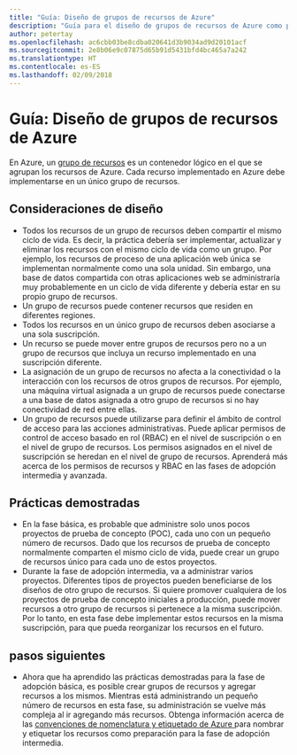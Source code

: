 ```yaml
---
title: "Guía: Diseño de grupos de recursos de Azure"
description: "Guía para el diseño de grupos de recursos de Azure como parte de una estrategia de adopción básica en la nube"
author: petertay
ms.openlocfilehash: ac6cbb03be8cdba020641d3b9034ad9d20101acf
ms.sourcegitcommit: 2e8b06e9c07875d65b91d5431bfd4bc465a7a242
ms.translationtype: HT
ms.contentlocale: es-ES
ms.lasthandoff: 02/09/2018
---
```

# <a name="guidance-azure-resource-group-design"></a>Guía: Diseño de grupos de recursos de Azure

En Azure, un [grupo de recursos](https://docs.microsoft.com/azure/azure-resource-manager/resource-group-overview#resource-groups) es un contenedor lógico en el que se agrupan los recursos de Azure. Cada recurso implementado en Azure debe implementarse en un único grupo de recursos.

## <a name="design-considerations"></a>Consideraciones de diseño

- Todos los recursos de un grupo de recursos deben compartir el mismo ciclo de vida. Es decir, la práctica debería ser implementar, actualizar y eliminar los recursos con el mismo ciclo de vida como un grupo. Por ejemplo, los recursos de proceso de una aplicación web única se implementan normalmente como una sola unidad. Sin embargo, una base de datos compartida con otras aplicaciones web se administraría muy probablemente en un ciclo de vida diferente y debería estar en su propio grupo de recursos.
- Un grupo de recursos puede contener recursos que residen en diferentes regiones.
- Todos los recursos en un único grupo de recursos deben asociarse a una sola suscripción. 
- Un recurso se puede mover entre grupos de recursos pero no a un grupo de recursos que incluya un recurso implementado en una suscripción diferente.
- La asignación de un grupo de recursos no afecta a la conectividad o la interacción con los recursos de otros grupos de recursos. Por ejemplo, una máquina virtual asignada a un grupo de recursos puede conectarse a una base de datos asignada a otro grupo de recursos si no hay conectividad de red entre ellas.
- Un grupo de recursos puede utilizarse para definir el ámbito de control de acceso para las acciones administrativas. Puede aplicar permisos de control de acceso basado en rol (RBAC) en el nivel de suscripción o en el nivel de grupo de recursos. Los permisos asignados en el nivel de suscripción se heredan en el nivel de grupo de recursos. Aprenderá más acerca de los permisos de recursos y RBAC en las fases de adopción intermedia y avanzada.

## <a name="proven-practices"></a>Prácticas demostradas

- En la fase básica, es probable que administre solo unos pocos proyectos de prueba de concepto (POC), cada uno con un pequeño número de recursos. Dado que los recursos de prueba de concepto normalmente comparten el mismo ciclo de vida, puede crear un grupo de recursos único para cada uno de estos proyectos.
- Durante la fase de adopción intermedia, va a administrar varios proyectos. Diferentes tipos de proyectos pueden beneficiarse de los diseños de otro grupo de recursos. Si quiere promover cualquiera de los proyectos de prueba de concepto iniciales a producción, puede mover recursos a otro grupo de recursos si pertenece a la misma suscripción. Por lo tanto, en esta fase debe implementar estos recursos en la misma suscripción, para que pueda reorganizar los recursos en el futuro.

## <a name="next-steps"></a>pasos siguientes

* Ahora que ha aprendido las prácticas demostradas para la fase de adopción básica, es posible crear grupos de recursos y agregar recursos a los mismos. Mientras está administrando un pequeño número de recursos en esta fase, su administración se vuelve más compleja al ir agregando más recursos. Obtenga información acerca de las [convenciones de nomenclatura y etiquetado de Azure ](/azure/architecture/best-practices/naming-conventions?toc=/azure/architecture/cloud-adoption-guide/toc.json) para nombrar y etiquetar los recursos como preparación para la fase de adopción intermedia.
